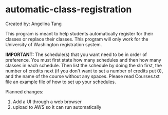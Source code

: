 # automatic-class-registration

Created by: Angelina Tang

This program is meant to help students automatically register for their classes or replace their classes. This program will only work for the University of Washington
registration system.

**IMPORTANT:** The schedule(s) that you want need to be in order of preference. You must first state how many schedules and then how many classes in each schedule. Then list the schedule by doing the sln first, the number of credits next (if you don't want to set a number of credits put 0), and the name of the course without any spaces.
Please read Courses.txt file an example file of how to set up your schedules.


Planned changes:
 1) Add a UI through a web browser
 2) upload to AWS so it can run automatically
